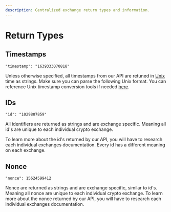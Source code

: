 ```yaml
---
description: Centralized exchange return types and information.
---
```


# Return Types

## Timestamps

`"timestamp": "1639333070818"`

Unless otherwise specified, all timestamps from our API are retuned in [Unix ](https://en.wikipedia.org/wiki/Unix_time)time as strings. Make sure you can parse the following Unix format. You can reference Unix timestamp conversion tools if needed [here](https://www.unixtimestamp.com/index.php).&#x20;

## IDs

`"id": "1029807859"`

All identifiers are returned as strings and are exchange specific. Meaning all id's are unique to each individual crypto exchange.&#x20;

To learn more about the id's returned by our API, you will have to research each individual exchanges documentation. Every id has a different meaning on each exchange.

## Nonce

`"nonce": 15624599412`

Nonce are returned as strings and are exchange specific, similar to id's. Meaning all nonce are unique to each individual crypto exchange. To learn more about the nonce returned by our API, you will have to research each individual exchanges documentation.
